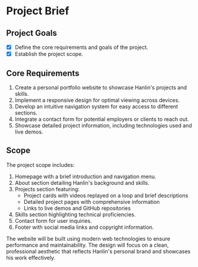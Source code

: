 # Project Brief

## Project Goals
- [x] Define the core requirements and goals of the project.
- [x] Establish the project scope.

## Core Requirements

1. Create a personal portfolio website to showcase Hanlin's projects and skills.
2. Implement a responsive design for optimal viewing across devices.
3. Develop an intuitive navigation system for easy access to different sections.
4. Integrate a contact form for potential employers or clients to reach out.
5. Showcase detailed project information, including technologies used and live demos.

## Scope

The project scope includes:

1. Homepage with a brief introduction and navigation menu.
2. About section detailing Hanlin's background and skills.
3. Projects section featuring:
   - Project cards with videos replayed on a loop and brief descriptions
   - Detailed project pages with comprehensive information
   - Links to live demos and GitHub repositories
4. Skills section highlighting technical proficiencies.
5. Contact form for user inquiries.
6. Footer with social media links and copyright information.

The website will be built using modern web technologies to ensure performance and maintainability. The design will focus on a clean, professional aesthetic that reflects Hanlin's personal brand and showcases his work effectively.